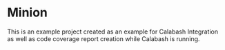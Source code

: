 # Minion
This is an example project created as an example for Calabash Integration as well as code coverage report creation while Calabash is running.
